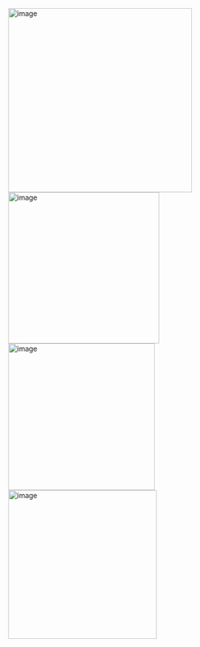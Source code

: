 <img width="370" alt="image" src="https://github.com/user-attachments/assets/c98cb565-49c8-4d0d-9771-5b9d347a8578" />
<img width="304" alt="image" src="https://github.com/user-attachments/assets/b0a7f83c-800f-49c5-85bd-bdbadf3599a5" />
<img width="295" alt="image" src="https://github.com/user-attachments/assets/7e81793b-d830-4b66-8ee6-982c25ddb31a" />
<img width="299" alt="image" src="https://github.com/user-attachments/assets/091a1df3-95c5-4397-9210-fdf2a738aec0" />
